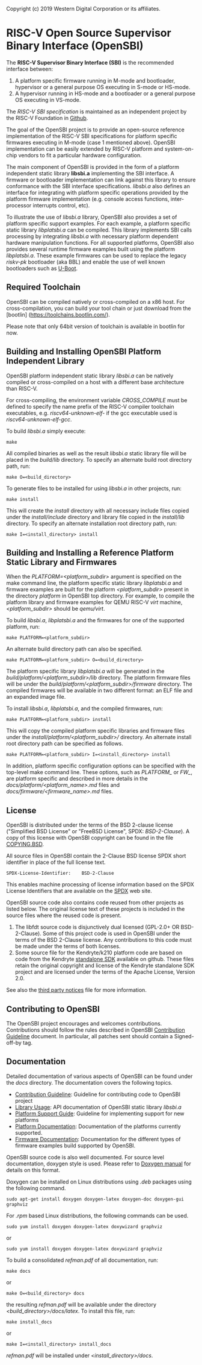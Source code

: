 Copyright (c) 2019 Western Digital Corporation or its affiliates.

RISC-V Open Source Supervisor Binary Interface (OpenSBI)
========================================================

The **RISC-V Supervisor Binary Interface (SBI)** is the recommended interface
between:

1. A platform specific firmware running in M-mode and bootloader, hypervisor or
   a general purpose OS executing in S-mode or HS-mode.
2. A hypervisor running in HS-mode and a bootloader or a general purpose OS
   executing in VS-mode.

The *RISC-V SBI specification* is maintained as an independent project by the
RISC-V Foundation in [Github].

The goal of the OpenSBI project is to provide an open-source reference
implementation of the RISC-V SBI specifications for platform specific firmwares
executing in M-mode (case 1 mentioned above). OpenSBI implementation can be
easily extended by RISC-V platform and system-on-chip vendors to fit a
particular hardware configuration.

The main component of OpenSBI is provided in the form of a platform independent
static library **libsbi.a** implementing the SBI interface. A firmware or
bootloader implementation can link against this library to ensure conformance
with the SBI interface specifications. *libsbi.a* also defines an interface for
integrating with platform specific operations provided by the platform firmware
implementation (e.g. console access functions, inter-processor interrupts
control, etc).

To illustrate the use of *libsbi.a* library, OpenSBI also provides a set of
platform specific support examples. For each example, a platform
specific static library *libplatsbi.a* can be compiled. This library implements
SBI calls processing by integrating *libsbi.a* with necessary platform dependent
hardware manipulation functions. For all supported platforms, OpenSBI also
provides several runtime firmware examples built using the platform
*libplatsbi.a*. These example firmwares can be used to replace the legacy
*riskv-pk* bootloader (aka BBL) and enable the use of well known bootloaders
such as [U-Boot].

Required Toolchain
------------------

OpenSBI can be compiled natively or cross-compiled on a x86 host. For
cross-compilation, you can build your tool chain or just download from
the [bootlin] (https://toolchains.bootlin.com/).

Please note that only 64bit version of toolchain is available in bootlin
for now.

Building and Installing OpenSBI Platform Independent Library
------------------------------------------------------------

OpenSBI platform independent static library *libsbi.a* can be natively compiled
or cross-compiled on a host with a different base architecture than RISC-V.

For cross-compiling, the environment variable *CROSS_COMPILE* must be defined
to specify the name prefix of the RISC-V compiler toolchain executables, e.g.
*riscv64-unknown-elf-* if the gcc executable used is *riscv64-unknown-elf-gcc*.

To build *libsbi.a* simply execute:
```
make
```

All compiled binaries as well as the result *libsbi.a* static library file will
be placed in the *build/lib* directory. To specify an alternate build root
directory path, run:
```
make O=<build_directory>
```

To generate files to be installed for using *libsbi.a* in other projects, run:
```
make install
```

This will create the *install* directory with all necessary include files
copied under the *install/include* directory and library file copied in the
*install/lib* directory. To specify an alternate installation root directory
path, run:
```
make I=<install_directory> install
```

Building and Installing a Reference Platform Static Library and Firmwares
-------------------------------------------------------------------------

When the *PLATFORM=<platform_subdir>* argument is specified on the make command
line, the platform specific static library *libplatsbi.a* and firmware examples
are built for the platform *<platform_subdir>* present in the directory
*platform* in OpenSBI top directory. For example, to compile the platform
library and firmware examples for QEMU RISC-V *virt* machine,
*<platform_subdir>* should be *qemu/virt*.

To build *libsbi.a*, *libplatsbi.a* and the firmwares for one of the supported
platform, run:
```
make PLATFORM=<platform_subdir>
```

An alternate build directory path can also be specified.
```
make PLATFORM=<platform_subdir> O=<build_directory>
```

The platform specific library *libplatsbi.a* will be generated in the
*build/platform/<platform_subdir>/lib* directory. The platform firmware files
will be under the *build/platform/<platform_subdir>/firmware* directory.
The compiled firmwares will be available in two different format: an ELF file
and an expanded image file.

To install *libsbi.a*, *libplatsbi.a*, and the compiled firmwares, run:
```
make PLATFORM=<platform_subdir> install
```

This will copy the compiled platform specific libraries and firmware files
under the *install/platform/<platform_subdir>/* directory. An alternate
install root directory path can be specified as follows.
```
make PLATFORM=<platform_subdir> I=<install_directory> install
```

In addition, platform specific configuration options can be specified with the
top-level make command line. These options, such as *PLATFORM_<xyz>* or
*FW_<abc>*, are platform specific and described in more details in the
*docs/platform/<platform_name>.md* files and
*docs/firmware/<firmware_name>.md* files.

License
-------

OpenSBI is distributed under the terms of the BSD 2-clause license
("Simplified BSD License" or "FreeBSD License", SPDX: *BSD-2-Clause*).
A copy of this license with OpenSBI copyright can be found in the file
[COPYING.BSD].

All source files in OpenSBI contain the 2-Clause BSD license SPDX short
identifier in place of the full license text.

```
SPDX-License-Identifier:    BSD-2-Clause
```

This enables machine processing of license information based on the SPDX
License Identifiers that are available on the [SPDX] web site.

OpenSBI source code also contains code reused from other projects as listed
below. The original license text of these projects is included in the source
files where the reused code is present.

1. The libfdt source code is disjunctively dual licensed
   (GPL-2.0+ OR BSD-2-Clause). Some of this project code is used in OpenSBI
   under the terms of the BSD 2-Clause license. Any contributions to this
   code must be made under the terms of both licenses.
2. Some source file for the Kendryte/k210 platform code are based on code from
   the Kendryte [standalone SDK] available on github. These files retain the
   original copyright and license of the Kendryte standalone SDK project and
   are licensed under the terms of the Apache License, Version 2.0. 

See also the [third party notices] file for more information.

Contributing to OpenSBI
-----------------------

The OpenSBI project encourages and welcomes contributions. Contributions should
follow the rules described in OpenSBI [Contribution Guideline] document.
In particular, all patches sent should contain a Signed-off-by tag.

Documentation
-------------

Detailed documentation of various aspects of OpenSBI can be found under the
*docs* directory. The documentation covers the following topics.

* [Contribution Guideline]: Guideline for contributing code to OpenSBI project
* [Library Usage]: API documentation of OpenSBI static library *libsbi.a*
* [Platform Support Guide]: Guideline for implementing support for new platforms
* [Platform Documentation]: Documentation of the platforms currently supported.
* [Firmware Documentation]: Documentation for the different types of firmware
  examples build supported by OpenSBI.

OpenSBI source code is also well documented. For source level documentation,
doxygen style is used. Please refer to [Doxygen manual] for details on this
format.

Doxygen can be installed on Linux distributions using *.deb* packages using
the following command.
```
sudo apt-get install doxygen doxygen-latex doxygen-doc doxygen-gui graphviz
```

For *.rpm* based Linux distributions, the following commands can be used.
```
sudo yum install doxygen doxygen-latex doxywizard graphviz
```
or
```
sudo yum install doxygen doxygen-latex doxywizard graphviz
```

To build a consolidated *refman.pdf* of all documentation, run:
```
make docs
```
or
```
make O=<build_directory> docs
```

the resulting *refman.pdf* will be available under the directory
*<build_directory>/docs/latex*. To install this file, run:
```
make install_docs
```
or
```
make I=<install_directory> install_docs
```

*refman.pdf* will be installed under *<install_directory>/docs*.

[Github]: https://github.com/riscv/riscv-sbi-doc
[U-Boot]: https://www.denx.de/wiki/U-Boot/SourceCode
[COPYING.BSD]: COPYING.BSD
[SPDX]: http://spdx.org/licenses/
[Contribution Guideline]: docs/contributing.md
[Library Usage]: docs/library_usage.md
[Platform Support Guide]: docs/platform_guide.md
[Platform Documentation]: docs/platform/platform.md
[Firmware Documentation]: docs/firmware/fw.md
[Doxygen manual]: http://www.stack.nl/~dimitri/doxygen/manual.html
[standalone SDK]: https://github.com/kendryte/kendryte-standalone-sdk
[third party notices]: ThirdPartyNotices.md

